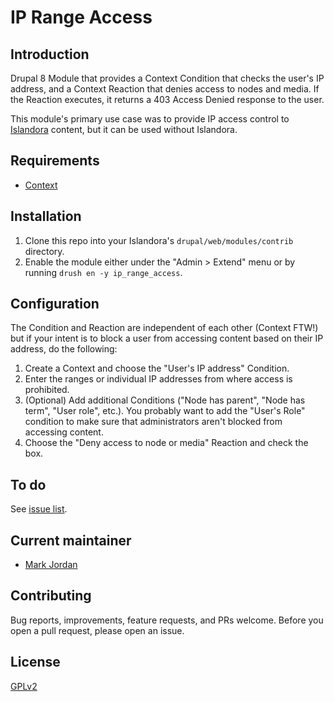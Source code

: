 # IP Range Access

## Introduction

Drupal 8 Module that provides a Context Condition that checks the user's IP address, and a Context Reaction that denies access to nodes and media. If the Reaction executes, it returns a 403 Access Denied response to the user.

This module's primary use case was to provide IP access control to [Islandora](https://islandora.ca/) content, but it can be used without Islandora.

## Requirements

* [Context](https://www.drupal.org/project/context)

## Installation

1. Clone this repo into your Islandora's `drupal/web/modules/contrib` directory.
1. Enable the module either under the "Admin > Extend" menu or by running `drush en -y ip_range_access`.

## Configuration

The Condition and Reaction are independent of each other (Context FTW!) but if your intent is to block a user from accessing content based on their IP address, do the following:

1. Create a Context and choose the "User's IP address" Condition.
1. Enter the ranges or individual IP addresses from where access is prohibited.
1. (Optional) Add additional Conditions ("Node has parent", "Node has term", "User role", etc.). You probably want to add the "User's Role" condition to make sure that administrators aren't blocked from accessing content.
1. Choose the "Deny access to node or media" Reaction and check the box.

## To do

See [issue list](https://github.com/mjordan/ip_range_access/issues).

## Current maintainer

* [Mark Jordan](https://github.com/mjordan)

## Contributing

Bug reports, improvements, feature requests, and PRs welcome. Before you open a pull request, please open an issue.

## License

[GPLv2](http://www.gnu.org/licenses/gpl-2.0.txt)
